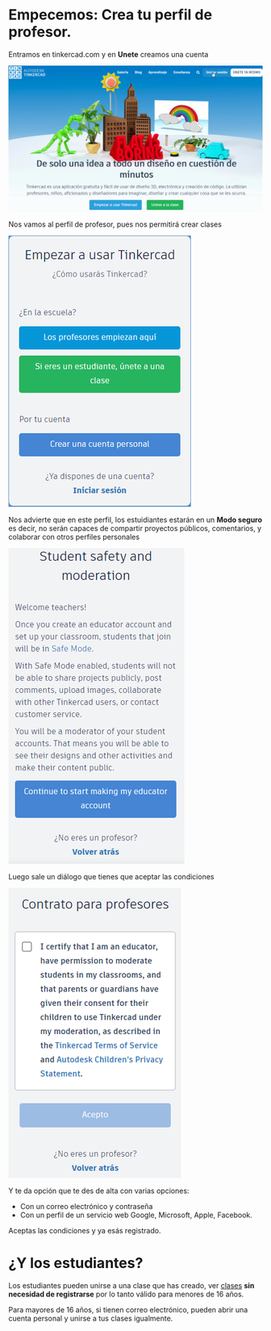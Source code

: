 # Empecemos: Crea tu perfil de profesor.

Entramos en tinkercad.com y en **Unete** creamos una cuenta

![](/assets/perfil1.png)

Nos vamos al perfil de profesor, pues nos permitirá crear clases

![](/assets/perfil2.png)

Nos advierte que en este perfil, los estuidiantes estarán en un **Modo seguro** es decir, no serán capaces de compartir proyectos públicos, comentarios, y colaborar con otros perfiles personales

![](/assets/perfil3.png)

Luego sale un diálogo que tienes que aceptar las condiciones

![](/assets/perfil4.png)

Y te da opción que te des de alta con varias opciones:

* Con un correo electrónico y contraseña
* Con un perfil de un servicio web Google, Microsoft, Apple, Facebook.

Aceptas las condiciones y ya esás registrado.

# ¿Y los estudiantes?

Los estudiantes pueden unirse a una clase que has creado, ver [clases](https://catedu.github.io/basico-impresion3D/1tinkercad/clases.html) **sin necesidad de registrarse** por lo tanto válido para menores de 16 años.

Para mayores de 16 años, si tienen correo electrónico, pueden abrir una cuenta personal y unirse a tus clases igualmente.
